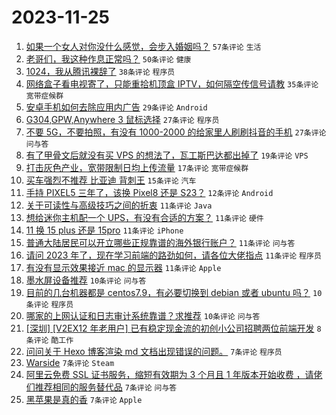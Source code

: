 # 2023-11-25

1. [如果一个女人对你没什么感觉，会步入婚姻吗？](https://www.v2ex.com/t/995067) `57条评论` `生活`
1. [老哥们，我这种作息正常吗？](https://www.v2ex.com/t/995027) `50条评论` `健康`
1. [1024，我从腾讯裸辞了](https://www.v2ex.com/t/995048) `38条评论` `程序员`
1. [网络盒子看电视寄了，只能重拾机顶盒 IPTV，如何隔空传信号请教](https://www.v2ex.com/t/995079) `35条评论` `宽带症候群`
1. [安卓手机如何去除应用内广告](https://www.v2ex.com/t/995035) `29条评论` `Android`
1. [G304,GPW,Anywhere 3 鼠标选择](https://www.v2ex.com/t/995116) `27条评论` `程序员`
1. [不要 5G，不要拍照，有没有 1000-2000 的给家里人刷刷抖音的手机](https://www.v2ex.com/t/995030) `27条评论` `问与答`
1. [有了甲骨文后就没有买 VPS 的想法了，瓦工斯巴达都出掉了](https://www.v2ex.com/t/995044) `19条评论` `VPS`
1. [打击灰色产业，宽带限制日均上传流量](https://www.v2ex.com/t/995094) `17条评论` `宽带症候群`
1. [买车强烈不推荐 比亚迪 背刺王](https://www.v2ex.com/t/995123) `15条评论` `汽车`
1. [手持 PIXEL5 三年了，该换 Pixel8 还是 S23？](https://www.v2ex.com/t/995107) `12条评论` `Android`
1. [关于可读性与高级技巧之间的折衷](https://www.v2ex.com/t/995145) `11条评论` `Java`
1. [想给迷你主机配一个 UPS，有没有合适的方案？](https://www.v2ex.com/t/995119) `11条评论` `硬件`
1. [11 换 15 plus 还是 15pro](https://www.v2ex.com/t/995073) `11条评论` `iPhone`
1. [普通大陆居民可以开立哪些正规靠谱的海外银行账户？](https://www.v2ex.com/t/995060) `11条评论` `问与答`
1. [请问 2023 年了，现在学习前端的路劲如何，请各位大佬指点](https://www.v2ex.com/t/995047) `11条评论` `程序员`
1. [有没有显示效果接近 mac 的显示器](https://www.v2ex.com/t/995040) `11条评论` `Apple`
1. [墨水屏设备推荐](https://www.v2ex.com/t/995089) `10条评论` `问与答`
1. [目前的几台机器都是 centos7.9，有必要切换到 debian 或者 ubuntu 吗？](https://www.v2ex.com/t/995075) `10条评论` `程序员`
1. [哪家的上网认证和日志审计系统靠谱？求推荐](https://www.v2ex.com/t/995025) `10条评论` `问与答`
1. [[深圳] [V2EX12 年老用户] 已有稳定现金流的初创小公司招聘两位前端开发](https://www.v2ex.com/t/995070) `8条评论` `酷工作`
1. [问问关于 Hexo 博客渲染 md 文档出现错误的问题。](https://www.v2ex.com/t/995131) `7条评论` `程序员`
1. [Warside](https://www.v2ex.com/t/995099) `7条评论` `Steam`
1. [阿里云免费 SSL 证书服务，缩短有效期为 3 个月且 1 年版本开始收费 ，请佬们推荐相同的服务替代品](https://www.v2ex.com/t/995074) `7条评论` `问与答`
1. [黑苹果是真的香](https://www.v2ex.com/t/995063) `7条评论` `Apple`
